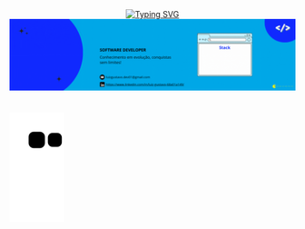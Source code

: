 <div align="center">
  <a href="https://git.io/typing-svg">
    <img src="https://readme-typing-svg.demolab.com?font=Doto&weight=500&size=22&pause=1000&color=112BFF&width=524&lines=Welcome+to+my+profile!" alt="Typing SVG">
  </a>
</div>

<img align="center" alt="" src="./src/Luiz Gustavo Bezerra.gif">

#

<picture align="center">
  <source media="(prefers-color-scheme: dark)" srcset="https://raw.githubusercontent.com/LuizKing063/LuizKing063/output/github-contribution-grid-snake-dark.svg">
  <source media="(prefers-color-scheme: light)" srcset="https://raw.githubusercontent.com/LuizKing063/LuizKing063/output/github-contribution-grid-snake-dark.svg">
  <img align="center" alt="github contribution grid snake animation" src="https://raw.githubusercontent.com/LuizKing063/LuizKing063/output/github-contribution-grid-snake.svg">
</picture>
